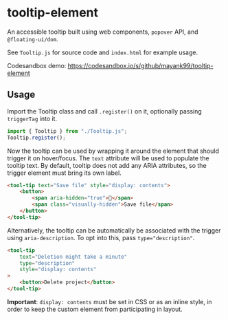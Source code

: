 # tooltip-element

An accessible tooltip built using web components, `popover` API, and `@floating-ui/dom`.

See `Tooltip.js` for source code and `index.html` for example usage.

Codesandbox demo: https://codesandbox.io/s/github/mayank99/tooltip-element

## Usage

Import the Tooltip class and call `.register()` on it, optionally passing `triggerTag` into it.

```js
import { Tooltip } from "./Tooltip.js";
Tooltip.register();
```

Now the tooltip can be used by wrapping it around the element that should trigger it on hover/focus. The `text` attribute will be used to populate the tooltip text. By default, tooltip does not add any ARIA attributes, so the trigger element must bring its own label.

```html
<tool-tip text="Save file" style="display: contents">
	<button>
		<span aria-hidden="true">💾</span>
		<span class="visually-hidden">Save file</span>
	</button>
</tool-tip>
```

Alternatively, the tooltip can be automatically be associated with the trigger using `aria-description`. To opt into this, pass `type="description"`.

```html
<tool-tip
	text="Deletion might take a minute"
	type="description"
	style="display: contents"
>
	<button>Delete project</button>
</tool-tip>
```

**Important**: `display: contents` must be set in CSS or as an inline style, in order to keep the custom element from participating in layout.
